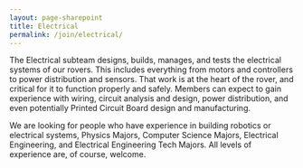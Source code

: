 ```yaml
---
layout: page-sharepoint
title: Electrical
permalink: /join/electrical/
---
```


<!-- Pic -->

The Electrical subteam designs, builds, manages, and tests the electrical systems of our rovers. This includes everything from motors and controllers to power distribution and sensors.
That work is at the heart of the rover, and critical for it to function properly and safely.
Members can expect to gain experience with wiring, circuit analysis and design, power distribution, and even potentially Printed Circuit Board design and manufacturing.

We are looking for people who have experience in building robotics or electrical systems, Physics Majors, Computer Science Majors, Electrical Engineering, and Electrical Engineering Tech Majors. All levels of experience are, of course, welcome.
